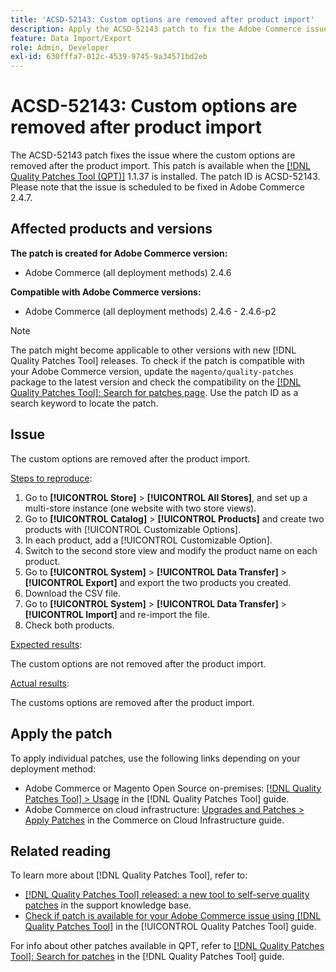 ```yaml
---
title: 'ACSD-52143: Custom options are removed after product import'
description: Apply the ACSD-52143 patch to fix the Adobe Commerce issue where the customization options are removed after the product import.
feature: Data Import/Export
role: Admin, Developer
exl-id: 630fffa7-012c-4539-9745-9a34571bd2eb
---
```

# ACSD-52143: Custom options are removed after product import

The ACSD-52143 patch fixes the issue where the custom options are removed after the product import. This patch is available when the [[!DNL Quality Patches Tool (QPT)]](https://experienceleague.adobe.com/en/docs/commerce-operations/tools/quality-patches-tool/quality-patches-tool-to-self-serve-quality-patches) 1.1.37 is installed. The patch ID is ACSD-52143. Please note that the issue is scheduled to be fixed in Adobe Commerce 2.4.7.

## Affected products and versions

**The patch is created for Adobe Commerce version:**

* Adobe Commerce (all deployment methods) 2.4.6

**Compatible with Adobe Commerce versions:**

* Adobe Commerce (all deployment methods) 2.4.6 - 2.4.6-p2

>[!NOTE]
>
>The patch might become applicable to other versions with new [!DNL Quality Patches Tool] releases. To check if the patch is compatible with your Adobe Commerce version, update the `magento/quality-patches` package to the latest version and check the compatibility on the [[!DNL Quality Patches Tool]: Search for patches page](https://experienceleague.adobe.com/tools/commerce-quality-patches/index.html). Use the patch ID as a search keyword to locate the patch.

## Issue

The custom options are removed after the product import.

<u>Steps to reproduce</u>:

1. Go to **[!UICONTROL Store]** > **[!UICONTROL All Stores]**, and set up a multi-store instance (one website with two store views).
1. Go to **[!UICONTROL Catalog]** > **[!UICONTROL Products]** and create two products with [!UICONTROL Customizable Options].
1. In each product, add a [!UICONTROL Customizable Option].
1. Switch to the second store view and modify the product name on each product.
1. Go to **[!UICONTROL System]** > **[!UICONTROL Data Transfer]** > **[!UICONTROL Export]** and export the two products you created.
1. Download the CSV file.
1. Go to **[!UICONTROL System]** > **[!UICONTROL Data Transfer]** > **[!UICONTROL Import]** and re-import the file.
1. Check both products.

<u>Expected results</u>:

The custom options are not removed after the product import.

<u>Actual results</u>:

The customs options are removed after the product import.

## Apply the patch

To apply individual patches, use the following links depending on your deployment method:

* Adobe Commerce or Magento Open Source on-premises: [[!DNL Quality Patches Tool] > Usage](/help/tools/quality-patches-tool/usage.md) in the [!DNL Quality Patches Tool] guide.
* Adobe Commerce on cloud infrastructure: [Upgrades and Patches > Apply Patches](https://experienceleague.adobe.com/docs/commerce-cloud-service/user-guide/develop/upgrade/apply-patches.html) in the Commerce on Cloud Infrastructure guide.

## Related reading

To learn more about [!DNL Quality Patches Tool], refer to:

* [[!DNL Quality Patches Tool] released: a new tool to self-serve quality patches](https://experienceleague.adobe.com/en/docs/commerce-operations/tools/quality-patches-tool/quality-patches-tool-to-self-serve-quality-patches) in the support knowledge base.
* [Check if patch is available for your Adobe Commerce issue using [!DNL Quality Patches Tool]](/help/tools/quality-patches-tool/patches-available-in-qpt/check-patch-for-magento-issue-with-magento-quality-patches.md) in the [!UICONTROL Quality Patches Tool] guide.


For info about other patches available in QPT, refer to [[!DNL Quality Patches Tool]: Search for patches](https://experienceleague.adobe.com/tools/commerce-quality-patches/index.html) in the [!DNL Quality Patches Tool] guide.
